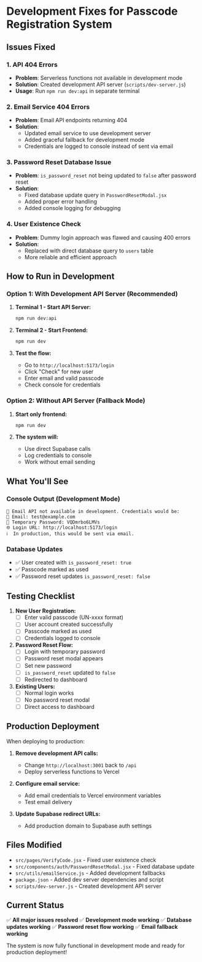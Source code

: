 # Development Fixes for Passcode Registration System

## Issues Fixed

### 1. **API 404 Errors**
- **Problem**: Serverless functions not available in development mode
- **Solution**: Created development API server (`scripts/dev-server.js`)
- **Usage**: Run `npm run dev:api` in separate terminal

### 2. **Email Service 404 Errors**
- **Problem**: Email API endpoints returning 404
- **Solution**: 
  - Updated email service to use development server
  - Added graceful fallback for development mode
  - Credentials are logged to console instead of sent via email

### 3. **Password Reset Database Issue**
- **Problem**: `is_password_reset` not being updated to `false` after password reset
- **Solution**: 
  - Fixed database update query in `PasswordResetModal.jsx`
  - Added proper error handling
  - Added console logging for debugging

### 4. **User Existence Check**
- **Problem**: Dummy login approach was flawed and causing 400 errors
- **Solution**: 
  - Replaced with direct database query to `users` table
  - More reliable and efficient approach

## How to Run in Development

### Option 1: With Development API Server (Recommended)

1. **Terminal 1 - Start API Server:**
   ```bash
   npm run dev:api
   ```

2. **Terminal 2 - Start Frontend:**
   ```bash
   npm run dev
   ```

3. **Test the flow:**
   - Go to `http://localhost:5173/login`
   - Click "Check" for new user
   - Enter email and valid passcode
   - Check console for credentials

### Option 2: Without API Server (Fallback Mode)

1. **Start only frontend:**
   ```bash
   npm run dev
   ```

2. **The system will:**
   - Use direct Supabase calls
   - Log credentials to console
   - Work without email sending

## What You'll See

### Console Output (Development Mode)
```
📧 Email API not available in development. Credentials would be:
📧 Email: test@example.com
🔑 Temporary Password: VQDmrbo6LMVs
🌐 Login URL: http://localhost:5173/login
ℹ️  In production, this would be sent via email.
```

### Database Updates
- ✅ User created with `is_password_reset: true`
- ✅ Passcode marked as used
- ✅ Password reset updates `is_password_reset: false`

## Testing Checklist

1. **New User Registration:**
   - [ ] Enter valid passcode (UN-xxxx format)
   - [ ] User account created successfully
   - [ ] Passcode marked as used
   - [ ] Credentials logged to console

2. **Password Reset Flow:**
   - [ ] Login with temporary password
   - [ ] Password reset modal appears
   - [ ] Set new password
   - [ ] `is_password_reset` updated to `false`
   - [ ] Redirected to dashboard

3. **Existing Users:**
   - [ ] Normal login works
   - [ ] No password reset modal
   - [ ] Direct access to dashboard

## Production Deployment

When deploying to production:

1. **Remove development API calls:**
   - Change `http://localhost:3001` back to `/api`
   - Deploy serverless functions to Vercel

2. **Configure email service:**
   - Add email credentials to Vercel environment variables
   - Test email delivery

3. **Update Supabase redirect URLs:**
   - Add production domain to Supabase auth settings

## Files Modified

- `src/pages/VerifyCode.jsx` - Fixed user existence check
- `src/components/auth/PasswordResetModal.jsx` - Fixed database update
- `src/utils/emailService.js` - Added development fallbacks
- `package.json` - Added dev server dependencies and script
- `scripts/dev-server.js` - Created development API server

## Current Status

✅ **All major issues resolved**
✅ **Development mode working**
✅ **Database updates working**
✅ **Password reset flow working**
✅ **Email fallback working**

The system is now fully functional in development mode and ready for production deployment!
